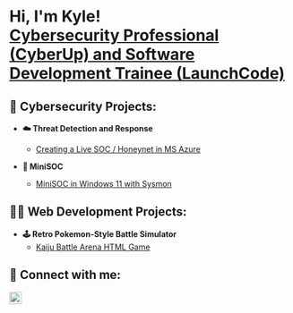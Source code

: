 <h1>Hi, I'm Kyle! <br/><a href="https://www.linkedin.com/in/kyle-york-cyber/">Cybersecurity Professional (CyberUp) and Software Development Trainee (LaunchCode)</a>

<h2>🔏 Cybersecurity Projects:</h2>

- <b>☁️ Threat Detection and Response</b>
  - [Creating a Live SOC / Honeynet in MS Azure](https://github.com/yorkyle/Azure-Cloud-SOC)

- <b>🤖 MiniSOC</b>
  - [MiniSOC in Windows 11 with Sysmon](https://github.com/yorkyle/MiniSOC)
 
<h2>👨‍💻 Web Development Projects:</h2>

- <b>🕹️ Retro Pokemon-Style Battle Simulator</b>
  - [Kaiju Battle Arena HTML Game](https://github.com/yorkyle/Kaiju-Battle-Arena)

<h2> 🤳 Connect with me:</h2>

[<img align="left" alt="Yorkyle | LinkedIn" width="22px" src="https://cdn.jsdelivr.net/npm/simple-icons@v3/icons/linkedin.svg" />][linkedin]

[linkedin]: https://linkedin.com/in/kyle-york-cyber

<!--
**yorkyle/yorkyle** is a ✨ _special_ ✨ repository because its `README.md` (this file) appears on your GitHub profile.

Here are some ideas to get you started:

- 🔭 I’m currently working on ...
- 🌱 I’m currently learning ...
- 👯 I’m looking to collaborate on ...
- 🤔 I’m looking for help with ...
- 💬 Ask me about ...
- 📫 How to reach me: ...
- 😄 Pronouns: ...
- ⚡ Fun fact: ...
-->
